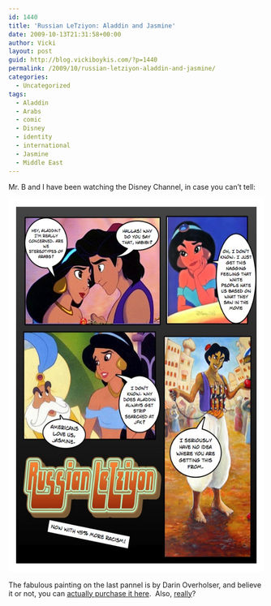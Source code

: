 ```yaml
---
id: 1440
title: 'Russian LeTziyon: Aladdin and Jasmine'
date: 2009-10-13T21:31:58+00:00
author: Vicki
layout: post
guid: http://blog.vickiboykis.com/?p=1440
permalink: /2009/10/russian-letziyon-aladdin-and-jasmine/
categories:
  - Uncategorized
tags:
  - Aladdin
  - Arabs
  - comic
  - Disney
  - identity
  - international
  - Jasmine
  - Middle East
---
```

Mr. B and I have been watching the Disney Channel, in case you can&#8217;t tell:

[<img class="aligncenter size-full wp-image-1441" title="Page_1" src="https://raw.githubusercontent.com/veekaybee/wlb/gh-pages/assets/images/2009/10/Page_15.jpg" alt="Page_1" width="569" height="737" />](https://raw.githubusercontent.com/veekaybee/wlb/gh-pages/assets/images/2009/10/Page_15.jpg)

The fabulous painting on the last pannel is by Darin Overholser, and believe it or not, you can [actually purchase it here](http://www.illustratorguy.com/index.php?productID=3&pos=10).  Also, [really](http://www.adc.org/index.php?283)?